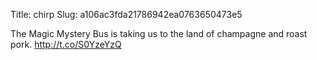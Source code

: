 Title: chirp
Slug: a106ac3fda21786942ea0763650473e5

The Magic Mystery Bus is taking us to the land of champagne and roast pork. <a href="http://t.co/S0YzeYzQ">http://t.co/S0YzeYzQ</a>
